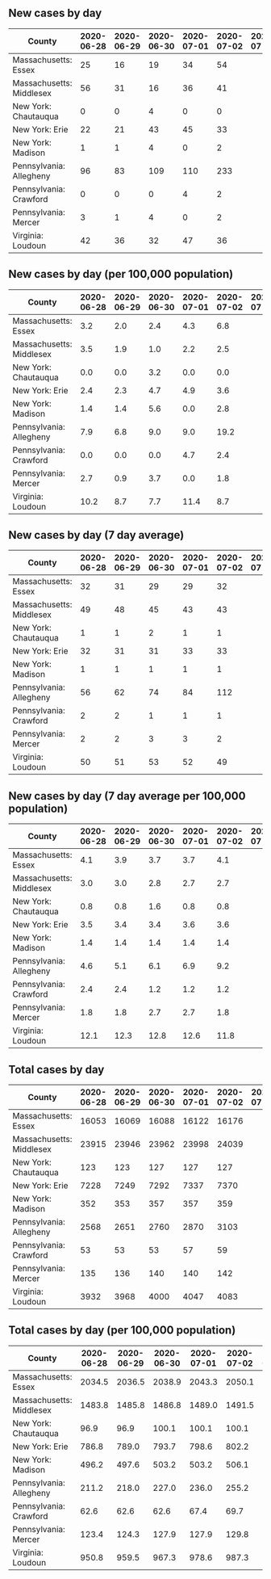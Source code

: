 ## New cases by day

| County | 2020-06-28 | 2020-06-29 | 2020-06-30 | 2020-07-01 | 2020-07-02 | 2020-07-03 | 2020-07-04 |
| --- | --- | --- | --- | --- | --- | --- | --- |
| Massachusetts: Essex | 25 | 16 | 19 | 34 | 54 |  |  |
| Massachusetts: Middlesex | 56 | 31 | 16 | 36 | 41 |  |  |
| New York: Chautauqua | 0 | 0 | 4 | 0 | 0 |  |  |
| New York: Erie | 22 | 21 | 43 | 45 | 33 |  |  |
| New York: Madison | 1 | 1 | 4 | 0 | 2 |  |  |
| Pennsylvania: Allegheny | 96 | 83 | 109 | 110 | 233 |  |  |
| Pennsylvania: Crawford | 0 | 0 | 0 | 4 | 2 |  |  |
| Pennsylvania: Mercer | 3 | 1 | 4 | 0 | 2 |  |  |
| Virginia: Loudoun | 42 | 36 | 32 | 47 | 36 |  |  |

## New cases by day (per 100,000 population)

| County | 2020-06-28 | 2020-06-29 | 2020-06-30 | 2020-07-01 | 2020-07-02 | 2020-07-03 | 2020-07-04 |
| --- | --- | --- | --- | --- | --- | --- | --- |
| Massachusetts: Essex | 3.2 | 2.0 | 2.4 | 4.3 | 6.8 |  |  |
| Massachusetts: Middlesex | 3.5 | 1.9 | 1.0 | 2.2 | 2.5 |  |  |
| New York: Chautauqua | 0.0 | 0.0 | 3.2 | 0.0 | 0.0 |  |  |
| New York: Erie | 2.4 | 2.3 | 4.7 | 4.9 | 3.6 |  |  |
| New York: Madison | 1.4 | 1.4 | 5.6 | 0.0 | 2.8 |  |  |
| Pennsylvania: Allegheny | 7.9 | 6.8 | 9.0 | 9.0 | 19.2 |  |  |
| Pennsylvania: Crawford | 0.0 | 0.0 | 0.0 | 4.7 | 2.4 |  |  |
| Pennsylvania: Mercer | 2.7 | 0.9 | 3.7 | 0.0 | 1.8 |  |  |
| Virginia: Loudoun | 10.2 | 8.7 | 7.7 | 11.4 | 8.7 |  |  |

## New cases by day (7 day average)

| County | 2020-06-28 | 2020-06-29 | 2020-06-30 | 2020-07-01 | 2020-07-02 | 2020-07-03 | 2020-07-04 |
| --- | --- | --- | --- | --- | --- | --- | --- |
| Massachusetts: Essex | 32 | 31 | 29 | 29 | 32 |  |  |
| Massachusetts: Middlesex | 49 | 48 | 45 | 43 | 43 |  |  |
| New York: Chautauqua | 1 | 1 | 2 | 1 | 1 |  |  |
| New York: Erie | 32 | 31 | 31 | 33 | 33 |  |  |
| New York: Madison | 1 | 1 | 1 | 1 | 1 |  |  |
| Pennsylvania: Allegheny | 56 | 62 | 74 | 84 | 112 |  |  |
| Pennsylvania: Crawford | 2 | 2 | 1 | 1 | 1 |  |  |
| Pennsylvania: Mercer | 2 | 2 | 3 | 3 | 2 |  |  |
| Virginia: Loudoun | 50 | 51 | 53 | 52 | 49 |  |  |

## New cases by day (7 day average per 100,000 population)

| County | 2020-06-28 | 2020-06-29 | 2020-06-30 | 2020-07-01 | 2020-07-02 | 2020-07-03 | 2020-07-04 |
| --- | --- | --- | --- | --- | --- | --- | --- |
| Massachusetts: Essex | 4.1 | 3.9 | 3.7 | 3.7 | 4.1 |  |  |
| Massachusetts: Middlesex | 3.0 | 3.0 | 2.8 | 2.7 | 2.7 |  |  |
| New York: Chautauqua | 0.8 | 0.8 | 1.6 | 0.8 | 0.8 |  |  |
| New York: Erie | 3.5 | 3.4 | 3.4 | 3.6 | 3.6 |  |  |
| New York: Madison | 1.4 | 1.4 | 1.4 | 1.4 | 1.4 |  |  |
| Pennsylvania: Allegheny | 4.6 | 5.1 | 6.1 | 6.9 | 9.2 |  |  |
| Pennsylvania: Crawford | 2.4 | 2.4 | 1.2 | 1.2 | 1.2 |  |  |
| Pennsylvania: Mercer | 1.8 | 1.8 | 2.7 | 2.7 | 1.8 |  |  |
| Virginia: Loudoun | 12.1 | 12.3 | 12.8 | 12.6 | 11.8 |  |  |

## Total cases by day

| County | 2020-06-28 | 2020-06-29 | 2020-06-30 | 2020-07-01 | 2020-07-02 | 2020-07-03 | 2020-07-04 |
| --- | --- | --- | --- | --- | --- | --- | --- |
| Massachusetts: Essex | 16053 | 16069 | 16088 | 16122 | 16176 |  |  |
| Massachusetts: Middlesex | 23915 | 23946 | 23962 | 23998 | 24039 |  |  |
| New York: Chautauqua | 123 | 123 | 127 | 127 | 127 |  |  |
| New York: Erie | 7228 | 7249 | 7292 | 7337 | 7370 |  |  |
| New York: Madison | 352 | 353 | 357 | 357 | 359 |  |  |
| Pennsylvania: Allegheny | 2568 | 2651 | 2760 | 2870 | 3103 |  |  |
| Pennsylvania: Crawford | 53 | 53 | 53 | 57 | 59 |  |  |
| Pennsylvania: Mercer | 135 | 136 | 140 | 140 | 142 |  |  |
| Virginia: Loudoun | 3932 | 3968 | 4000 | 4047 | 4083 |  |  |

## Total cases by day (per 100,000 population)

| County | 2020-06-28 | 2020-06-29 | 2020-06-30 | 2020-07-01 | 2020-07-02 | 2020-07-03 | 2020-07-04 |
| --- | --- | --- | --- | --- | --- | --- | --- |
| Massachusetts: Essex | 2034.5 | 2036.5 | 2038.9 | 2043.3 | 2050.1 |  |  |
| Massachusetts: Middlesex | 1483.8 | 1485.8 | 1486.8 | 1489.0 | 1491.5 |  |  |
| New York: Chautauqua | 96.9 | 96.9 | 100.1 | 100.1 | 100.1 |  |  |
| New York: Erie | 786.8 | 789.0 | 793.7 | 798.6 | 802.2 |  |  |
| New York: Madison | 496.2 | 497.6 | 503.2 | 503.2 | 506.1 |  |  |
| Pennsylvania: Allegheny | 211.2 | 218.0 | 227.0 | 236.0 | 255.2 |  |  |
| Pennsylvania: Crawford | 62.6 | 62.6 | 62.6 | 67.4 | 69.7 |  |  |
| Pennsylvania: Mercer | 123.4 | 124.3 | 127.9 | 127.9 | 129.8 |  |  |
| Virginia: Loudoun | 950.8 | 959.5 | 967.3 | 978.6 | 987.3 |  |  |
